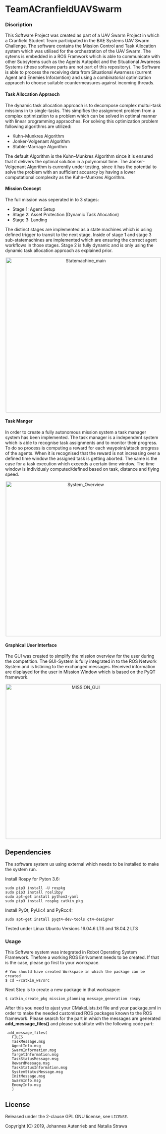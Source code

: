 # TeamACranfieldUAVSwarm

### Discription
This Software Project was created as part of a UAV Swarm Project in which a Cranfield Student Team participated in the BAE Systems UAV Swarm Challenge. The software contains the Mission Control and Task Allocation system which was utilised for the orchestration of the UAV Swarm. The sytems is embedded in a ROS Framwork which is able to communicate with other Subsytems such as the Agents Autopilot and the Situational Awarness Systems (these software parts are not part of this repository). The Software is able to process the receiving data from Situational Awarness (current Agent and Enemies Inforamtion) and using a combinatorial optimization appraoch to choose suitable countermeasures against incoming threads.

#### Task Allocation Appraoch

The dynamic task allocation approach is to decompose complex multui-task missions in to single-tasks. This simplfies the assignment problem from a complex optimization to a problem which can be solved in optimal manner with linear programming appraoches. For solving this optimization problem following algorithms are utilized:
* Kuhn–Munkres Algorithm
* Jonker-Volgenant Algorithm
* Stable-Marriage Algorithm

The default Algorithm is the Kuhn–Munkres Algorithm since it is ensured that it delivers the optimal solution in a polynomial time. The Jonker-Volgenant Algorithm is currently under testing, since it has the potential to solve the problem with an sufficient accuarcy by having a lower computational complexity as the Kuhn–Munkres Algorithm.

#### Mission Concept

The full mission was seperated in to 3 stages:
* Stage 1: Agent Setup
* Stage 2: Asset Protection (Dynamic Task Allocation)
* Stage 3: Landing 

The distinct stages are implemented as a state machines which is using defined trigger to transit to the next stage. Inside of stage 1 and stage 3 sub-statemachines are implemented which are ensuring the correct agent workflows in those stages. Stage 2 is fully dynamic and is only using the dynamic task allocation approach as explained prior.

<p align=center>
<img src="https://github.com/JohannesAutenrieb/TeamACranfieldUAVSwarm/blob/master/img/Statemachine_main.png" alt="Statemachine_main" height=500px>
</p>

#### Task Manger
In order to create a fully autonomous mission system a task manager system has been implemented. The task manager is a independent system which is able to recognise task assignments and to monitor their progress. To do so process is computing a reward for each waypoint/attack progress of the agents. When it is recognised that the reward is not increasing over a defined time window the assigned task is getting aborted. The same is the case for a task execution which exceeds a certain time window. The time window is individualy computed/defined based on task, distance and flying speed.

<p align=center>
<img src="https://github.com/JohannesAutenrieb/TeamACranfieldUAVSwarm/blob/master/img/System_Overview.png" alt="System_Overview" height=500px>
</p>


#### Graphical User Interface

The GUI was created to simplify the mission overview for the user during the competition. The GUI-System is fully integrated in to the ROS Network System and is listining to the exchanged messages. Received information are displayed for the user in Mission Window which is based on the PyQT framework.

<p align=center>
<img src="https://github.com/JohannesAutenrieb/TeamACranfieldUAVSwarm/blob/master/img/GUI_MISSION_OVERVIEW.png" alt="MISSION_GUI" height=500px>
</p>



## Dependencies

The software system us using external which needs to be installed to make the system run.

Install Rospy for Pyton 3.6:

	sudo pip3 install -U rospkg
	sudo pip3 install roslibpy
	sudo apt-get install python3-yaml
	sudo pip3 install rospkg catkin_pkg

Install PyQt, PyUic4 and PyRcc4:

	sudo apt-get install pyqt4-dev-tools qt4-designer


Tested under Linux Ubuntu Versions 16.04.6 LTS and 18.04.2 LTS 

### Usage

This Software system was integrated in Robot Operating System Framework. Thefore a working ROS Enrivoment needs to be created. If that is the case, please go first to your workspace.

	# You should have created Workspace in which the package can be created
	$ cd ~/catkin_ws/src

Next Step is to create a new package in that worksapce:

	$ catkin_create_pkg mission_planning message_generation rospy

After this you need to ajust your CMakeLists.txt file and your package.xml in order to make the needed customized ROS packages known to the ROS framework. Please search for the part in which the messages are generated **add_message_files()**
and please substitute with the following code part:
	
	 add_message_files(
	   FILES
	   TaskMessage.msg
	   AgentInfo.msg
	   SwarmInformation.msg
	   TargetInformation.msg
	   TaskStatusMessage.msg
	   RewardMessage.msg
	   TaskStatusInformation.msg
	   SystemStatusMessage.msg
	   InitMessage.msg
	   SwarmInfo.msg
	   EnemyInfo.msg
	   )



License
-------

Released under the 2-clause GPL GNU license, see `LICENSE`.

Copyright (C) 2019, Johannes Autenrieb and Natalia Strawa
